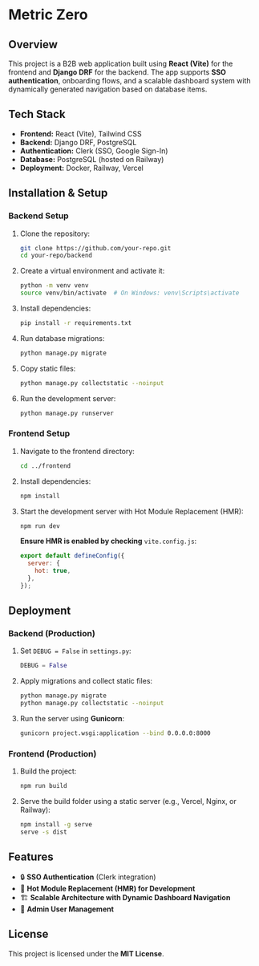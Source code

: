 # Metric Zero

## Overview
This project is a B2B web application built using **React (Vite)** for the frontend and **Django DRF** for the backend. The app supports **SSO authentication**, onboarding flows, and a scalable dashboard system with dynamically generated navigation based on database items.

## Tech Stack
- **Frontend:** React (Vite), Tailwind CSS
- **Backend:** Django DRF, PostgreSQL
- **Authentication:** Clerk (SSO, Google Sign-In)
- **Database:** PostgreSQL (hosted on Railway)
- **Deployment:** Docker, Railway, Vercel

## Installation & Setup

### Backend Setup
1. Clone the repository:
   ```sh
   git clone https://github.com/your-repo.git
   cd your-repo/backend
   ```
2. Create a virtual environment and activate it:
   ```sh
   python -m venv venv
   source venv/bin/activate  # On Windows: venv\Scripts\activate
   ```
3. Install dependencies:
   ```sh
   pip install -r requirements.txt
   ```
4. Run database migrations:
   ```sh
   python manage.py migrate
   ```
5. Copy static files:
   ```sh
   python manage.py collectstatic --noinput
   ```
6. Run the development server:
   ```sh
   python manage.py runserver
   ```

### Frontend Setup
1. Navigate to the frontend directory:
   ```sh
   cd ../frontend
   ```
2. Install dependencies:
   ```sh
   npm install
   ```
3. Start the development server with Hot Module Replacement (HMR):
   ```sh
   npm run dev
   ```
   **Ensure HMR is enabled by checking** `vite.config.js`:
   ```js
   export default defineConfig({
     server: {
       hot: true,
     },
   });
   ```

## Deployment

### Backend (Production)
1. Set `DEBUG = False` in `settings.py`:
   ```python
   DEBUG = False
   ```
2. Apply migrations and collect static files:
   ```sh
   python manage.py migrate
   python manage.py collectstatic --noinput
   ```
3. Run the server using **Gunicorn**:
   ```sh
   gunicorn project.wsgi:application --bind 0.0.0.0:8000
   ```

### Frontend (Production)
1. Build the project:
   ```sh
   npm run build
   ```
2. Serve the build folder using a static server (e.g., Vercel, Nginx, or Railway):
   ```sh
   npm install -g serve
   serve -s dist
   ```

## Features
- 🔒 **SSO Authentication** (Clerk integration)
- 🚀 **Hot Module Replacement (HMR) for Development**
- 🏗 **Scalable Architecture with Dynamic Dashboard Navigation**
- 🔄 **Admin User Management**



## License
This project is licensed under the **MIT License**.



